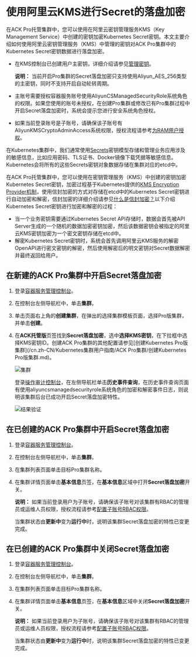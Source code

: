 # 使用阿里云KMS进行Secret的落盘加密

在ACK Pro托管集群中，您可以使用在阿里云密钥管理服务KMS（Key Management Service）中创建的密钥加密Kubernetes Secret密钥。本文主要介绍如何使用阿里云密钥管理服务（KMS）中管理的密钥对ACK Pro集群中的Kubernetes Secret密钥数据进行落盘加密。

-   在KMS控制台已创建用户主密钥，详细介绍请参见[管理密钥]()。

    **说明：** 当前开启Pro集群的Secret落盘加密只支持使用Aliyun\_AES\_256类型的主密钥，同时不支持开启自动轮转周期。

-   主账号需要授权容器服务账号使用AliyunCSManagedSecurityRole系统角色的权限。如果您使用的账号未授权，在创建Pro集群或修改已有Pro集群过程中开启Secret落盘加密时，系统会提示您进行安全系统角色授权。
-   如果当前登录账号是子账号，请确保该子账号有AliyunKMSCryptoAdminAccess系统权限，授权流程请参考[为RAM用户授权](/cn.zh-CN/用户管理/为RAM用户授权.md)。

在Kubernetes集群中，我们通常使用[Secrets](https://kubernetes.io/docs/concepts/configuration/secret/)密钥模型存储和管理业务应用涉及的敏感信息，比如应用密码、TLS证书、Docker镜像下载凭据等敏感信息。Kubernetes会将所有的这些Secrets密钥对象数据存储在集群对应的etcd中。

在ACK Pro托管集群中，您可以使用在密钥管理服务（KMS）中创建的密钥加密Kubernetes Secret密钥，加密过程基于Kubernetes提供的[KMS Encryption Provider机制](https://kubernetes.io/docs/tasks/administer-cluster/kms-provider/)，使用信封加密的方式对存储在etcd中的Kubernetes Secret密钥进行自动加密和解密，信封加密的详细介绍请参见[什么是信封加密？](/cn.zh-CN/常见问题/什么是信封加密？.md)以下介绍Kubernetes Secret密钥进行加密和解密的过程：

-   当一个业务密钥需要通过Kubernetes Secret API存储时，数据会首先被API Server生成的一个随机的数据加密密钥加密，然后该数据密钥会被指定的阿里云KMS密钥加密为一个密文密钥存储在etcd中。
-   解密Kubernetes Secret密钥时，系统会首先调用阿里云KMS服务的解密OpenAPI进行密文密钥的解密，然后使用解密后的明文密钥对Secret数据解密并最终返回给用户。

## 在新建的ACK Pro集群中开启Secret落盘加密

1.  登录[容器服务管理控制台](https://cs.console.aliyun.com)。

2.  在控制台左侧导航栏中，单击**集群**。

3.  单击页面右上角的**创建集群**，在弹出的选择集群模板页面，选择Pro版集群，并单击**创建**。

4.  在**ACK托管版**页签找到**Secret落盘加密**，选中**选择KMS密钥**，在下拉框中选择KMS密钥ID。创建ACK Pro集群的其他配置请参见[创建Kubernetes Pro版集群](/cn.zh-CN/Kubernetes集群用户指南/ACK Pro集群/创建Kubernetes Pro版集群.md)。

    ![集群](https://static-aliyun-doc.oss-accelerate.aliyuncs.com/assets/img/zh-CN/5295659951/p133261.png)

    登录[操作审计控制台](https://actiontrail.console.aliyun.com)，在左侧导航栏单击**历史事件查询**，在历史事件查询页面有使用aliyuncsmanagedsecurityrole系统角色的加密和解密事件日志，则说明该集群后台已成功开启Secret落盘加密特性。

    ![结果验证](https://static-aliyun-doc.oss-accelerate.aliyuncs.com/assets/img/zh-CN/5295659951/p133314.png)


## 在已创建的ACK Pro集群中开启Secret落盘加密

1.  登录[容器服务管理控制台](https://cs.console.aliyun.com)。

2.  在控制台左侧导航栏中，单击**集群**。

3.  在集群列表页面单击目标Pro集群名称。

4.  在集群详情页面单击**基本信息**页签，在**基本信息**区域中打开**Secret落盘加密**开关。

    **说明：** 如果当前登录用户为子账号，请确保该子账号对该集群有RBAC的管理员或运维人员权限，授权流程请参考[配置子账号RBAC权限](/cn.zh-CN/Kubernetes集群用户指南/授权管理/配置子账号RBAC权限.md)。

    当集群状态由**更新中**变为**运行中**时，说明该集群Secret落盘加密的特性已变更完成。


## 在已创建的ACK Pro集群中关闭Secret落盘加密

1.  登录[容器服务管理控制台](https://cs.console.aliyun.com)。

2.  在控制台左侧导航栏中，单击**集群**。

3.  在集群列表页面单击目标Pro集群名称。

4.  在集群详情页面单击**基本信息**页签，在**基本信息**区域中关闭**Secret落盘加密**开关。

    **说明：** 如果当前登录用户为子账号，请确保该子账号对该集群有RBAC的管理员或运维人员权限，授权流程请参考[配置子账号RBAC权限](/cn.zh-CN/Kubernetes集群用户指南/授权管理/配置子账号RBAC权限.md)。

    当集群状态由**更新中**变为**运行中**时，说明该集群Secret落盘加密的特性已变更完成。


